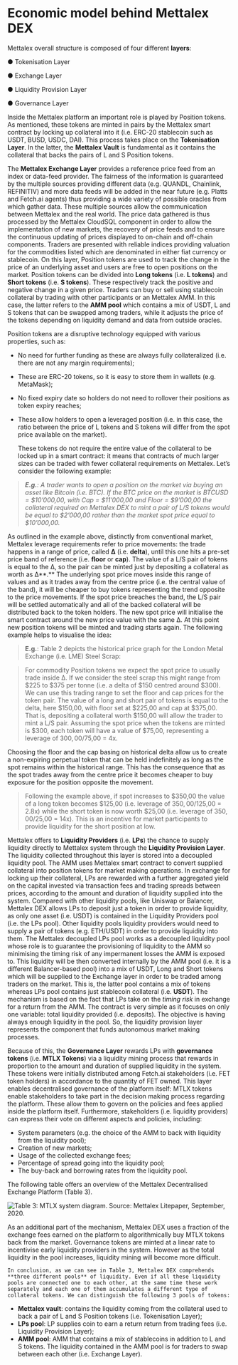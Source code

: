 # Economic model behind Mettalex DEX

Mettalex overall structure is composed of four different **layers**:

●      Tokenisation Layer

●      Exchange Layer

●      Liquidity Provision Layer

●      Governance Layer

   Inside the Mettalex platform an important role is played by Position tokens. As mentioned, these tokens are minted in pairs by the Mettalex smart contract by locking up collateral into it \(i.e. ERC-20 stablecoin such as USDT, BUSD, USDC, DAI\). This process takes place on the **Tokenisation Layer**. In the latter, the **Mettalex Vault** is fundamental as it contains the collateral that backs the pairs of L and S Position tokens. 

   The **Mettalex Exchange Layer** provides a reference price feed from an index or data-feed provider. The fairness of the information is guaranteed by the multiple sources providing different data \(e.g. QUANDL, Chainlink, REFINITIV\) and more data feeds will be added in the near future \(e.g. Platts and Fetch.ai agents\) thus providing a wide variety of possible oracles from which gather data. These multiple sources allow the communication between Mettalex and the real world. The price data gathered is thus processed by the Mettalex CloudSQL component in order to allow the implementation of new markets, the recovery of price feeds and to ensure the continuous updating of prices displayed to on-chain and off-chain components. Traders are presented with reliable indices providing valuation for the commodities listed which are denominated in either fiat currency or stablecoin. On this layer, Position tokens are used to track the change in the price of an underlying asset and users are free to open positions on the market. Position tokens can be divided into **Long tokens** \(i.e. **L tokens**\) and **Short tokens** \(i.e. **S tokens**\). These respectively track the positive and negative change in a given price. Traders can buy or sell using stablecoin collateral by trading with other participants or an Mettalex AMM. In this case, the latter refers to the **AMM pool** which contains a mix of USDT, L and S tokens that can be swapped among traders, while it adjusts the price of the tokens depending on liquidity demand and data from outside oracles.

Position tokens are a disruptive technology equipped with various properties, such as:

* No need for further funding as these are always fully collateralized \(i.e. there are not any margin requirements\);
* These are ERC-20 tokens, so it is easy to store them in wallets \(e.g. MetaMask\);
* No fixed expiry date so holders do not need to rollover their positions as token expiry reaches;
* These allow holders to open a leveraged position \(i.e. in this case, the ratio between the price of L tokens and S tokens will differ from the spot price available on the market\).

   These tokens do not require the entire value of the collateral to be locked up in a smart contract: it means that contracts of much larger sizes can be traded with fewer collateral requirements on Mettalex. Let’s consider the following example:

> _**E.g.**: A trader wants to open a position on the market via buying an asset like Bitcoin \(i.e. BTC\). If the BTC price on the market is BTCUSD = $10’000,00, with Cap = $11’000,00 and Floor = $9’000,00 the collateral required on Mettalex DEX to mint a pair of L/S tokens would be equal to $2’000,00 rather than the market spot price equal to $10’000,00._

   As outlined in the example above, distinctly from conventional market, Mettalex leverage requirements refer to price movements: the trade happens in a range of price, called **Δ** \(i.e. **delta**\), until this one hits a pre-set price band of reference \(i.e. **floor** or **cap**\). The value of a L/S pair of tokens is equal to the Δ, so the pair can be minted just by depositing a collateral as worth as Δ**.** The underlying spot price moves inside this range of values and as it trades away from the centre price \(i.e. the central value of the band\), it will be cheaper to buy tokens representing the trend opposite to the price movements. If the spot price breaches the band, the L/S pair will be settled automatically and all of the backed collateral will be distributed back to the token holders. The new spot price will initialise the smart contract around the new price value with the same Δ. At this point new position tokens will be minted and trading starts again. The following example helps to visualise the idea:

> **E.g.**: Table 2 depicts the historical price graph for the London Metal Exchange \(i.e. LME\) Steel Scrap:

> For commodity Position tokens we expect the spot price to usually trade inside Δ. If we consider the steel scrap this might range from $225 to $375 per tonne \(i.e. a delta of $150 centred around $300\). We can use this trading range to set the floor and cap prices for the token pair.  The value of a long and short pair of tokens is equal to the delta, here $150,00, with floor set at $225,00 and cap at $375,00.  That is, depositing a collateral worth $150,00 will allow the trader to mint a L/S pair.  Assuming the spot price when the tokens are minted is $300, each token will have a value of $75,00, representing a leverage of $300,00/$75,00 = 4x.

   Choosing the floor and the cap basing on historical delta allow us to create a non-expiring perpetual token that can be held indefinitely as long as the spot remains within the historical range. This has the consequence that as the spot trades away from the centre price it becomes cheaper to buy exposure for the position opposite the movement. 

> Following the example above, if spot increases to $350,00 the value of a long token becomes $125,00 \(i.e. leverage of $350,00/$125,00 = 2.8x\) while the short token is now worth $25,00 \(i.e. leverage of $350,00/$25,00 = 14x\).  This is an incentive for market participants to provide liquidity for the short position at low.



Mettalex offers to **Liquidity Providers** \(i.e. **LPs**\) the chance to supply liquidity directly to Mettalex system through the **Liquidity Provision Layer**. The liquidity collected throughout this layer is stored into a decoupled liquidity pool. The AMM uses Mettalex smart contract to convert supplied collateral into position tokens for market making operations. In exchange for locking up their collateral, LPs are rewarded with a further aggregated yield on the capital invested via transaction fees and trading spreads between prices, according to the amount and duration of liquidity supplied into the system. Compared with other liquidity pools, like Uniswap or Balancer, Mettalex DEX allows LPs to deposit just a token in order to provide liquidity, as only one asset \(i.e. USDT\) is contained in the Liquidity Providers pool \(i.e. the LPs pool\). Other liquidity pools liquidity providers would need to supply a pair of tokens \(e.g. ETH/USDT\) in order to provide liquidity into them. The Mettalex decoupled LPs pool works as a decoupled liquidity pool whose role is to guarantee the provisioning of liquidity to the AMM so minimising the timing risk of any impermanent losses the AMM is exposed to. This liquidity will be then converted internally by the AMM pool \(i.e. it is a different Balancer-based pool\) into a mix of USDT, Long and Short tokens which will be supplied to the Exchange layer in order to be traded among traders on the market. This is, the latter pool contains a mix of tokens whereas LPs pool contains just stablecoin collateral \(i.e. **USDT**\). The mechanism is based on the fact that LPs  take on the _timing risk_ in exchange for a return from the AMM. The contract is very simple as it focuses on only one variable: total liquidity provided \(i.e. deposits\). The objective is having always enough liquidity in the pool. So, the liquidity provision layer represents the component that funds autonomous market making processes.

   Because of this, the **Governance Layer** rewards LPs with **governance tokens** \(i.e. **MTLX Tokens**\) via a liquidity mining process that rewards in proportion to the amount and duration of supplied liquidity in the system. These tokens were initially distributed among Fetch.ai stakeholders \(i.e. FET token holders\) in accordance to the quantity of FET owned. This layer enables decentralised governance of the platform itself: MTLX tokens enable stakeholders to take part in the decision making process regarding the platform. These allow them to govern on the policies and fees applied inside the platform itself. Furthermore, stakeholders \(i.e. liquidity providers\) can express their vote on different aspects and policies, including:

* System parameters \(e.g. the choice of the AMM to back with liquidity from the liquidity pool\);
* Creation of new markets;   
* Usage of the collected exchange fees;
* Percentage of spread going into the liquidity pool;
* The buy-back and borrowing rates from the liquidity pool.

The following table offers an overview of the Mettalex Decentralised Exchange Platform \(Table 3\).

![Table 3: MTLX system diagram. Source: Mettalex Litepaper, September, 2020.](https://lh3.googleusercontent.com/bY9agOHMEMc0F1R3D1b2ApjARqT0RcZW3mY_CFHZJQ45amA9bVRQ4nzB1tYY2feuNJFFUzT4TLYsw9BxU3hOXLNSV53N12qh32xDStkcsjq2DHLyDqjuOH5QJAuPwzErWBX5BHUm)

   As an additional part of the mechanism, Mettalex DEX uses a fraction of the exchange fees earned on the platform to algorithmically buy MTLX tokens back from the market. Governance tokens are minted at a linear rate to incentivise early liquidity providers in the system. However as the total liquidity in the pool increases, liquidity mining will become more difficult.

    In conclusion, as we can see in Table 3, Mettalex DEX comprehends **three different pools** of liquidity. Even if all these liquidity pools are connected one to each other, at the same time these work separately and each one of them accumulates a different type of collateral tokens. We can distinguish the following 3 pools of tokens:

* **Mettalex vault**: contains the liquidity coming from the collateral used to back a pair of L and S Position tokens \(i.e. Tokenisation Layer\);
* **LPs pool**: LP supplies coin to earn a return return from trading fees \(i.e. Liquidity Provision Layer\);
* **AMM pool**: AMM that contains a mix of stablecoins in addition to  L and S tokens. The liquidity contained in the AMM pool is for traders to swap between each other \(i.e. Exchange Layer\).

